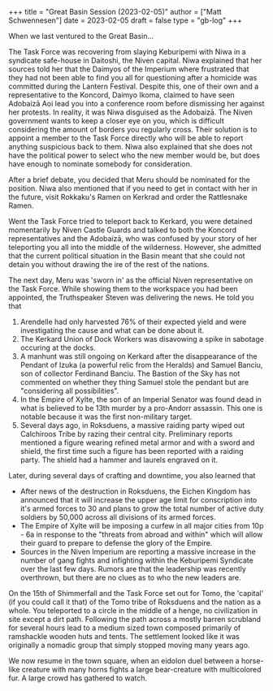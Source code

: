 +++
title = "Great Basin Session (2023-02-05)"
author = ["Matt Schwennesen"]
date = 2023-02-05
draft = false
type = "gb-log"
+++

When we last ventured to the Great Basin...

The Task Force was recovering from slaying Keburipemi with Niwa in a syndicate
safe-house in Daitoshi, the Niven capital. Niwa explained that her sources told
her that the Daimyos of the Imperium where frustrated that they had not been
able to find you all for questioning after a homicide was committed during the
Lantern Festival. Despite this, one of their own and a representative to the
Koncord, Daimyo Ikoma, claimed to have seen Adobaizā Aoi lead you into a
conference room before dismissing her against her protests. In reality, it was
Niwa disguised as the Adobaizā. The Niven government wants to keep a closer eye
on you, which is difficult considering the amount of borders you regularly
cross. Their solution is to appoint a member to the Task Force directly who will
be able to report anything suspicious back to them. Niwa also explained that she
does not have the political power to select who the new member would be, but
does have enough to nominate somebody for consideration.

After a brief debate, you decided that Meru should be nominated for the
position. Niwa also mentioned that if you need to get in contact with her in the
future, visit Rokkaku's Ramen on Kerkrad and order the Rattlesnake Ramen.

Went the Task Force tried to teleport back to Kerkard, you were detained
momentarily by Niven Castle Guards and talked to both the Koncord
representatives and the Adobaizā, who was confused by your story of her
teleporting you all into the middle of the wilderness. However, she admitted
that the current political situation in the Basin meant that she could not
detain you without drawing the ire of the rest of the nations.

The next day, Meru was 'sworn in' as the official Niven representative on the
Task Force. While showing them to the workspace you had been appointed, the
Truthspeaker Steven was delivering the news. He told you that

1.  Arendelle had only harvested 76% of their expected yield and were
    investigating the cause and what can be done about it.
2.  The Kerkard Union of Dock Workers was disavowing a spike in sabotage occuring
    at the docks.
3.  A manhunt was still ongoing on Kerkard after the disappearance of the Pendant
    of Izuka (a powerful relic from the Heralds) and Samuel Banciu, son of
    collector Ferdinand Banciu. The Bastion of the Sky has not commented on
    whether they thing Samuel stole the pendant but are "considering all
    possibilities".
4.  In the Empire of Xylte, the son of an Imperial Senator was found dead in what
    is believed to be 13th murder by a pro-Andorr assassin. This one is notable
    because it was the first non-military target.
5.  Several days ago, in Roksduens, a massive raiding party wiped out Calchiroos
    Tribe by razing their central city. Preliminary reports mentioned a figure
    wearing refined metal armor and with a sword and shield, the first time such
    a figure has been reported with a raiding party. The shield had a hammer and
    laurels engraved on it.

Later, during several days of crafting and downtime, you also learned that

-   After news of the destruction in Roksduens, the Eichen Kingdom has announced
    that it will increase the upper age limit for conscription into it's armed
    forces to 30 and plans to grow the total number of active duty soldiers by
    50,000 across all divisions of its armed forces.
-   The Empire of Xylte will be imposing a curfew in all major cities from 10p -
    6a in response to the "threats from abroad and within" which will allow their
    guard to prepare to defense the glory of the Empire.
-   Sources in the Niven Imperium are reporting a massive increase in the number
    of gang fights and infighting within the Keburipemi Syndicate over the last
    few days. Rumors are that the leadership was recently overthrown, but there
    are no clues as to who the new leaders are.

On the 15th of Shimmerfall and the Task Force set out for Tomo, the 'capital'
(if you could call it that) of the Tomo tribe of Roksduens and the nation as a
whole. You teleported to a circle in the middle of a henge, no civilization in
site except a dirt path. Following the path across a mostly barren scrubland for
several hours lead to a medium sized town composed primarily of ramshackle wooden
huts and tents. The settlement looked like it was originally a nomadic group
that simply stopped moving many years ago.

We now resume in the town square, when an eidolon duel between a horse-like
creature with many horns fights a large bear-creature with multicolored fur. A
large crowd has gathered to watch.
